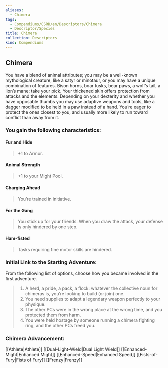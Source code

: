```yaml
---
aliases:
  - Chimera
tags:
  - Compendiums/CSRD/en/Descriptors/Chimera
  - Descriptor/Species
title: Chimera
collection: Descriptors
kind: Compendiums
---
```

## Chimera  
You have a blend of animal attributes; you may be a well-known mythological creature, like a satyr or minotaur, or you may have a unique combination of features. Bison horns, boar tusks, bear paws, a wolf’s tail, a lion’s mane: take your pick. Your thickened skin offers protection from attacks and the elements. Depending on your dexterity and whether you have opposable thumbs you may use adaptive weapons and tools, like a dagger modified to be held in a paw instead of a hand. You’re eager to protect the ones closest to you, and
usually more likely to run toward conflict than away from it.
### You gain the following characteristics:
#### Fur and Hide 
>+1 to Armor.
####  Animal Strength 
>+1 to your Might Pool.
#### Charging Ahead
>You’re trained in initiative.
#### For the Gang
>You stick up for your friends. When you draw the attack, your defense is only hindered by one step.
#### Ham-fisted 
>Tasks requiring fine motor skills are hindered.
### Initial Link to the Starting Adventure: 
From the following list of options, choose how you became involved in the first adventure.

>1. A herd, a pride, a pack, a flock: whatever the collective noun for chimeras is, you’re looking to build (or join) one.
>2. You need supplies to adapt a legendary weapon perfectly to your physique.
>3. The other PCs were in the wrong place at the wrong time, and you protected them from harm.
>4. You were held hostage by someone running a chimera fighting ring, and the other PCs freed you.
### Chimera Advancement:
[[Athlete|Athlete]] 
[[Dual-Light-Wield|Dual Light Wield]]
[[Enhanced-Might|Enhanced Might]]
[[Enhanced-Speed|Enhanced Speed]]
[[Fists-of-Fury|Fists of Fury]] 
[[Frenzy|Frenzy]]
